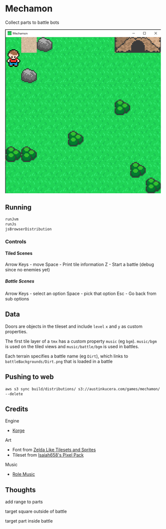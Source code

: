 # Mechamon

Collect parts to battle bots

[![](example.png)](https://austinkucera.com/mechamon)

## Running

```
runJvm
runJs
jsBrowserDistribution
```

### Controls

#### Tiled Scenes

Arrow Keys - move
Space - Print tile information
Z - Start a battle (debug since no enemies yet)

##### Battle Scenes

Arrow Keys - select an option
Space - pick that option
Esc - Go back from sub options

## Data

Doors are objects in the tileset and include `level` `x` and `y` as custom properties.

The first tile layer of a `tmx` has a custom property `music` (eg `bgm`). `music/bgm` is used on the tiled views and `music/battle/bgm` is used in battles.

Each terrain specifies a battle name (eg `Dirt`), which links to `battleBackgrounds/Dirt.png` that is loaded in a battle

## Pushing to web

```
aws s3 sync build/distributions/ s3://austinkucera.com/games/mechamon/ --delete
```

## Credits

Engine
- [Korge](https://github.com/korlibs/korge)

Art
- Font from [Zelda Like Tilesets and Sprites](https://opengameart.org/content/zelda-like-tilesets-and-sprites)
- Tileset from [Isaiah658's Pixel Pack](https://opengameart.org/content/isaiah658s-pixel-pack-2)

Music
- [Role Music](https://freemusicarchive.org/music/Rolemusic/The_Pirate_And_The_Dancer)



## Thoughts

add range to parts

target square outside of battle

target part inside battle